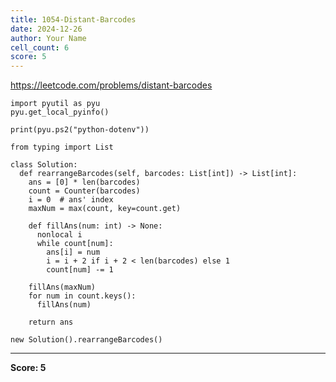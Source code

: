```yaml
---
title: 1054-Distant-Barcodes
date: 2024-12-26
author: Your Name
cell_count: 6
score: 5
---
```


https://leetcode.com/problems/distant-barcodes


```
import pyutil as pyu
pyu.get_local_pyinfo()
```


```
print(pyu.ps2("python-dotenv"))
```


```
from typing import List
```


```
class Solution:
  def rearrangeBarcodes(self, barcodes: List[int]) -> List[int]:
    ans = [0] * len(barcodes)
    count = Counter(barcodes)
    i = 0  # ans' index
    maxNum = max(count, key=count.get)

    def fillAns(num: int) -> None:
      nonlocal i
      while count[num]:
        ans[i] = num
        i = i + 2 if i + 2 < len(barcodes) else 1
        count[num] -= 1

    fillAns(maxNum)
    for num in count.keys():
      fillAns(num)

    return ans
```


```
new Solution().rearrangeBarcodes()
```


---
**Score: 5**